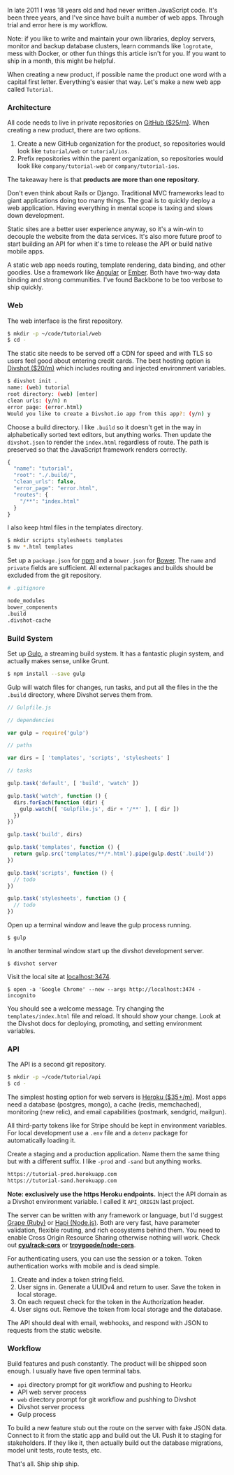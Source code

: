 In late 2011 I was 18 years old and had never written JavaScript code. It's been three years, and I've since have built a number of web apps. Through trial and error here is my workflow.

Note: if you like to write and maintain your own libraries, deploy servers, monitor and backup database clusters, learn commands like `logrotate`, mess with Docker, or other fun things this article isn't for you. If you want to ship in a month, this might be helpful.

When creating a new product, if possible name the product one word with a capital first letter. Everything's easier that way. Let's make a new web app called `Tutorial`.

### Architecture

All code needs to live in private repositories on [GitHub ($25/m)](https://github.com/pricing). When creating a new product, there are two options. 

1. Create a new GitHub organization for the product, so repositories would look like `tutorial/web` or `tutorial/ios`.
2. Prefix repositories within the parent organization, so repositories would look like `company/tutorial-web` or `company/tutorial-ios`.

The takeaway here is that **products are more than one repository.**

Don't even think about Rails or Django. Traditional MVC frameworks lead to giant applications doing too many things. The goal is to quickly deploy a web application. Having everything in mental scope is taxing and slows down development. 

Static sites are a better user experience anyway, so it's a win-win to decouple the website from the data services. It's also more future proof to start building an API for when it's time to release the API or build native mobile apps. 

A static web app needs routing, template rendering, data binding, and other goodies. Use a framework like [Angular](https://angularjs.org/) or [Ember](http://emberjs.com/). Both have two-way data binding and strong communities. I've found Backbone to be too verbose to ship quickly. 

### Web

The web interface is the first repository.

```sh
$ mkdir -p ~/code/tutorial/web
$ cd -
```

The static site needs to be served off a CDN for speed and with TLS so users feel good about entering credit cards. The best hosting option is [Divshot ($20/m)](https://divshot.com/pricing) which includes routing and injected environment variables. 

```sh
$ divshot init .
name: (web) tutorial
root directory: (web) [enter]
clean urls: (y/n) n
error page: (error.html)
Would you like to create a Divshot.io app from this app?: (y/n) y
```

Choose a build directory. I like `.build` so it doesn't get in the way in alphabetically sorted text editors, but anything works. Then update the `divshot.json` to render the `index.html` regardless of route. The path is preserved so that the JavaScript framework renders correctly.

```javascript
{
  "name": "tutorial",
  "root": "./.build/",
  "clean_urls": false,
  "error_page": "error.html",
  "routes": {
    "/**": "index.html"
  }
}
```

I also keep html files in the templates directory.

```sh
$ mkdir scripts stylesheets templates
$ mv *.html templates
```

Set up a `package.json` for [npm](https://www.npmjs.org/) and a `bower.json` for [Bower](http://bower.io). The `name` and `private` fields are sufficient. All external packages and builds should be excluded from the git repository.

```sh
# .gitignore

node_modules
bower_components
.build
.divshot-cache
```

### Build System

Set up [Gulp](http://gulpjs.com/), a streaming build system. It has a fantastic plugin system, and actually makes sense, unlike Grunt. 

```sh
$ npm install --save gulp
```

Gulp will watch files for changes, run tasks, and put all the files in the the `.build` directory, where Divshot serves them from. 

```javascript
// Gulpfile.js

// dependencies

var gulp = require('gulp')

// paths

var dirs = [ 'templates', 'scripts', 'stylesheets' ]

// tasks

gulp.task('default', [ 'build', 'watch' ])

gulp.task('watch', function () {
  dirs.forEach(function (dir) {
    gulp.watch([ 'Gulpfile.js', dir + '/**' ], [ dir ])
  })
})

gulp.task('build', dirs)

gulp.task('templates', function () {
  return gulp.src('templates/**/*.html').pipe(gulp.dest('.build'))
})

gulp.task('scripts', function () {
  // todo
})

gulp.task('stylesheets', function () {
  // todo
})
```

Open up a terminal window and leave the gulp process running.

```
$ gulp
```

In another terminal window start up the divshot development server.

```
$ divshot server
```

Visit the local site at [localhost:3474](http://localhost:3474).

```
$ open -a 'Google Chrome' --new --args http://localhost:3474 -incognito
```

You should see a welcome message. Try changing the `templates/index.html` file and reload. It should show your change. Look at the Divshot docs for deploying, promoting, and setting environment variables. 

### API

The API is a second git repository. 

```sh
$ mkdir -p ~/code/tutorial/api
$ cd -
```

The simplest hosting option for web servers is [Heroku ($35+/m)](https://www.heroku.com/pricing). Most apps need a database (postgres, mongo), a cache (redis, memchached), monitoring (new relic), and email capabilities (postmark, sendgrid, mailgun). 

All third-party tokens like for Stripe should be kept in environment variables. For local development use a `.env` file and a `dotenv` package for automatically loading it.

Create a staging and a production application. Name them the same thing but with a different suffix. I like `-prod` and `-sand` but anything works. 

```sh
https://tutorial-prod.herokuapp.com
https://tutorial-sand.herokuapp.com
```

**Note: exclusively use the https Heroku endpoints.** Inject the API domain as a Divshot environment variable. I called it `API_ORIGIN` last project. 

The server can be written with any framework or language, but I'd suggest [Grape (Ruby)](http://intridea.github.io/grape/) or [Hapi (Node.js)](http://hapijs.com/). Both are very fast, have parameter validation, flexible routing, and rich ecosystems behind them. You need to enable Cross Origin Resource Sharing otherwise nothing will work. Check out **[cyu/rack-cors](https://github.com/cyu/rack-cors)** or **[troygoode/node-cors](https://github.com/troygoode/node-cors)**.

For authenticating users, you can use the session or a token. Token authentication works with mobile and is dead simple. 

1. Create and index a token string field.
2. User signs in. Generate a UUIDv4 and return to user. Save the token in local storage.
3. On each request check for the token in the Authorization header.
4. User signs out. Remove the token from local storage and the database.

The API should deal with email, webhooks, and respond with JSON to requests from the static website. 

### Workflow

Build features and push constantly. The product will be shipped soon enough. I usually have five open terminal tabs. 

* `api` directory prompt for git workflow and pushing to Heorku
* API web server process
* `web` directory prompt for git workflow and pushhing to Divshot
* Divshot server process
* Gulp process

To build a new feature stub out the route on the server with fake JSON data. Connect to it from the static app and build out the UI. Push it to staging for stakeholders. If they like it, then actually build out the database migrations, model unit tests, route tests, etc. 

That's all. Ship ship ship. 
